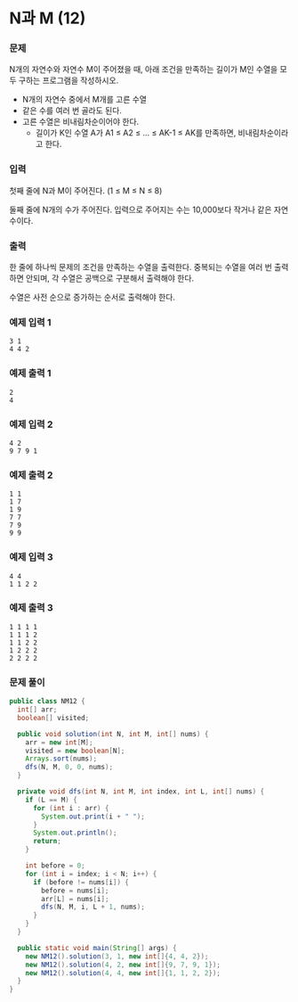 # N과 M (12)

### 문제

N개의 자연수와 자연수 M이 주어졌을 때, 아래 조건을 만족하는 길이가 M인 수열을 모두 구하는 프로그램을 작성하시오.

- N개의 자연수 중에서 M개를 고른 수열
- 같은 수를 여러 번 골라도 된다.
- 고른 수열은 비내림차순이어야 한다.
  - 길이가 K인 수열 A가 A1 ≤ A2 ≤ ... ≤ AK-1 ≤ AK를 만족하면, 비내림차순이라고 한다.

### 입력

첫째 줄에 N과 M이 주어진다. (1 ≤ M ≤ N ≤ 8)

둘째 줄에 N개의 수가 주어진다. 입력으로 주어지는 수는 10,000보다 작거나 같은 자연수이다.

### 출력

한 줄에 하나씩 문제의 조건을 만족하는 수열을 출력한다. 중복되는 수열을 여러 번 출력하면 안되며, 각 수열은 공백으로 구분해서 출력해야 한다.

수열은 사전 순으로 증가하는 순서로 출력해야 한다.

### 예제 입력 1
```text
3 1
4 4 2
```

### 예제 출력 1
```text
2
4
```

### 예제 입력 2
```text
4 2
9 7 9 1
```

### 예제 출력 2
```text
1 1
1 7
1 9
7 7
7 9
9 9
```

### 예제 입력 3
```text
4 4
1 1 2 2
```

### 예제 출력 3
```text
1 1 1 1
1 1 1 2
1 1 2 2
1 2 2 2
2 2 2 2
```

### 문제 풀이
```java
public class NM12 {
  int[] arr;
  boolean[] visited;

  public void solution(int N, int M, int[] nums) {
    arr = new int[M];
    visited = new boolean[N];
    Arrays.sort(nums);
    dfs(N, M, 0, 0, nums);
  }

  private void dfs(int N, int M, int index, int L, int[] nums) {
    if (L == M) {
      for (int i : arr) {
        System.out.print(i + " ");
      }
      System.out.println();
      return;
    }

    int before = 0;
    for (int i = index; i < N; i++) {
      if (before != nums[i]) {
        before = nums[i];
        arr[L] = nums[i];
        dfs(N, M, i, L + 1, nums);
      }
    }
  }

  public static void main(String[] args) {
    new NM12().solution(3, 1, new int[]{4, 4, 2});
    new NM12().solution(4, 2, new int[]{9, 7, 9, 1});
    new NM12().solution(4, 4, new int[]{1, 1, 2, 2});
  }
}
```